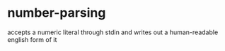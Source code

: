 # number-parsing
accepts a numeric literal through stdin and writes out a human-readable english form of it

